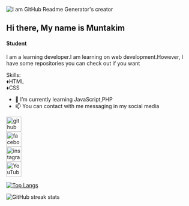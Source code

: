 ![I am GitHub Readme Generator's creator](https://scontent.fdac8-1.fna.fbcdn.net/v/t39.30808-6/412943185_122119063094104492_7975790027006891271_n.jpg?_nc_cat=101&ccb=1-7&_nc_sid=783fdb&_nc_ohc=E7nuP2pwnfYAX-d3Ujc&_nc_ht=scontent.fdac8-1.fna&oh=00_AfDOKkbo8FUzYX_9B4Ji_iRiyU5rKy1M-U0weyh_Y0NxKw&oe=65CF8360)
## Hi there, My name is Muntakim
#### Student


I am a learning developer.I am learning on web development.However, I have some repositories you can check out if you want


Skills: <br>
♦️HTML <br>
♦️CSS

- 🌱 I’m currently learning JavaScript,PHP
- 📫 You can contact with me messaging in my social media


[<img src='https://cdn.jsdelivr.net/npm/simple-icons@3.0.1/icons/github.svg' alt='github' height='40'>](https://github.com/muntakim9994) <br> 
[<img src='https://cdn.jsdelivr.net/npm/simple-icons@3.0.1/icons/facebook.svg' alt='facebook' height='40'>](https://www.facebook.com/muntakim9994) <br> 
[<img src='https://cdn.jsdelivr.net/npm/simple-icons@3.0.1/icons/instagram.svg' alt='instagram' height='40'>](https://www.instagram.com/muntakim9994/) <br>
[<img src='https://cdn.jsdelivr.net/npm/simple-icons@3.0.1/icons/youtube.svg' alt='YouTube' height='40'>](https://www.youtube.com/channel/muntakim9994)


[![Top Langs](https://github-readme-stats.vercel.app/api/top-langs/?username=muntakim9994)](https://github.com/anuraghazra/github-readme-stats)

![GitHub streak stats](https://streak-stats.demolab.com/?user=muntakim9994)  

